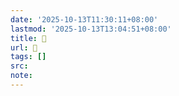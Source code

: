 ```yaml
---
date: '2025-10-13T11:30:11+08:00'
lastmod: '2025-10-13T13:04:51+08:00'
title: 󰤱
url: 󰤱
tags: []
src:
note:
---
```

